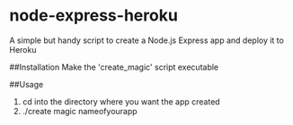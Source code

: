 node-express-heroku
===================

A simple but handy script to create a Node.js Express app and deploy it to Heroku

##Installation
Make the 'create\_magic' script executable

##Usage
1. cd into the directory where you want the app created
2. ./create magic nameofyourapp